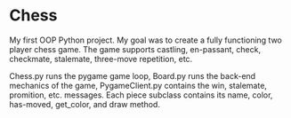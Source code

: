 # Chess

My first OOP Python project. My goal was to create a fully functioning two player chess game. The game supports castling, en-passant, check, checkmate, stalemate, three-move repetition, etc. 

Chess.py runs the pygame game loop, Board.py runs the back-end mechanics of the game, PygameClient.py contains the win, stalemate, promition, etc. messages. Each piece subclass contains its name, color, has-moved, get_color, and draw method. 

